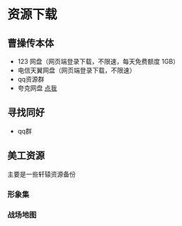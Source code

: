 # 资源下载

## 曹操传本体
- 123 网盘（网页端登录下载，不限速，每天免费额度 1GB）
- 电信天翼网盘（网页端登录下载，不限速）
- qq资源群
- 夸克网盘 [点我](https://pan.quark.cn/s/9a1fb8f65197)

## 寻找同好
- qq群

## 美工资源
主要是一些轩辕资源备份
### 形象集
####
### 战场地图

